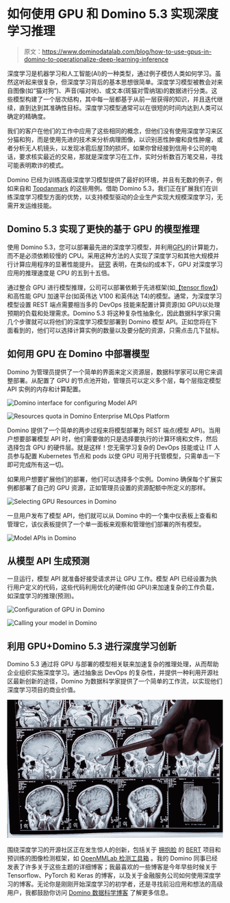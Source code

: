 # 如何使用 GPU 和 Domino 5.3 实现深度学习推理

> 原文：<https://www.dominodatalab.com/blog/how-to-use-gpus-in-domino-to-operationalize-deep-learning-inference>

深度学习是机器学习和人工智能(AI)的一种类型，通过例子模仿人类如何学习。虽然这听起来很复杂，但深度学习背后的基本思想很简单。深度学习模型被教会对来自图像(如“猫对狗”)、声音(喵对吠)、或文本(斑猫对雪纳瑞)的数据进行分类。这些模型构建了一个层次结构，其中每一层都基于从前一层获得的知识，并且迭代继续，直到达到其准确性目标。深度学习模型通常可以在很短的时间内达到人类可以确定的精确度。

我们的客户在他们的工作中应用了这些相同的概念，但他们没有使用深度学习来区分猫和狗，而是使用先进的技术来分析病理图像，以识别恶性肿瘤和良性肿瘤，或者分析无人机镜头，以发现冰雹后屋顶的损坏。如果你曾经接到信用卡公司的电话，要求核实最近的交易，那就是深度学习在工作，实时分析数百万笔交易，寻找可能表明欺诈的模式。

Domino 已经为训练高级深度学习模型提供了最好的环境，并且有无数的例子，例如来自[](https://www.dominodatalab.com/customers/janssen)和 [Topdanmark](https://www.dominodatalab.com/customers/topdanmark) 的这些用例。借助 Domino 5.3，我们正在扩展我们在训练深度学习模型方面的优势，以支持模型驱动的企业生产实现大规模深度学习，无需开发运维技能。

## Domino 5.3 实现了更快的基于 GPU 的模型推理

使用 Domino 5.3，您可以部署最先进的深度学习模型，并利用[GPU](/blog/gpu-computing-and-deep-learning)的计算能力，而不是必须依赖较慢的 CPU。采用这种方法的人实现了深度学习和其他大规模并行计算应用程序的显著性能提升。 [研究](https://azure.microsoft.com/en-us/blog/gpus-vs-cpus-for-deployment-of-deep-learning-models/) 表明，在类似的成本下，GPU 对深度学习应用的推理速度是 CPU 的五到十五倍。

通过整合 GPU 进行模型推理，公司可以部署依赖于先进框架(如[【tensor flow】](https://blog.tensorflow.org/2018/04/speed-up-tensorflow-inference-on-gpus-tensorRT.html))和高性能 GPU 加速平台(如英伟达 V100 和英伟达 T4)的模型。通常，为深度学习模型设置 REST 端点需要相当多的 DevOps 技能来配置计算资源(如 GPU)以处理预期的负载和处理需求。Domino 5.3 将这种复杂性抽象化，因此数据科学家只需几个步骤就可以将他们的深度学习模型部署到 Domino 模型 API。正如您将在下面看到的，他们可以选择计算实例的数量以及要分配的资源，只需点击几下鼠标。

## 如何用 GPU 在 Domino 中部署模型

Domino 为管理员提供了一个简单的界面来定义资源层，数据科学家可以用它来调整部署。从配置了 GPU 的节点池开始，管理员可以定义多个层，每个层指定模型 API 实例的内存和计算配置。

![Domino interface for configuring Model API](img/07e6533a868a917f924ef7703e88fc0c.png)

![Resources quota in Domino Enterprise MLOps Platform](img/0fa265af9f029e361a6f5c465ac2be79.png)

Domino 提供了一个简单的两步过程来将模型部署为 REST 端点(模型 API)。当用户想要部署模型 API 时，他们需要做的只是选择要执行的计算环境和文件，然后选择包含 GPU 的硬件层。就是这样！您无需学习复杂的 DevOps 技能或让 IT 人员参与配置 Kubernetes 节点和 pods 以使 GPU 可用于托管模型，只需单击一下即可完成所有这一切。

如果用户想要扩展他们的部署，他们可以选择多个实例。Domino 确保每个扩展实例都部署了自己的 GPU 资源，正如管理员设置的资源配额中所定义的那样。

![Selecting GPU Resources in Domino](img/2c6bd204cc57a795186b91eb3dda85d1.png)

一旦用户发布了模型 API，他们就可以从 Domino 中的一个集中仪表板上查看和管理它，该仪表板提供了一个单一面板来观察和管理他们部署的所有模型。

![Model APIs in Domino](img/83a153ebaec57dd60bfa06cb8d717bcc.png)

## 从模型 API 生成预测

一旦运行，模型 API 就准备好接受请求并让 GPU 工作。模型 API 已经设置为执行用户定义的代码，这些代码利用优化的硬件(如 GPU)来加速复杂的工作负载，如深度学习的推理(预测)。

![Configuration of GPU in Domino](img/f384ec1a19feae22ef71ce99df176867.png)

![Calling your model in Domino](img/5dc4b0a428a4813eadcead73adee9028.png)

## 利用 GPU+Domino 5.3 进行深度学习创新

Domino 5.3 通过将 GPU 与部署的模型相关联来加速复杂的推理处理，从而帮助企业组织实施深度学习。通过抽象出 DevOps 的复杂性，并提供一种利用开源社区最新创新的途径，Domino 为数据科学家提供了一个简单的工作流，以实现他们深度学习项目的商业价值。

![A red pen pointing to an image of multiple brain x-rays](img/d2a3ad7af8125071798e0932d13a4ab5.png)

围绕深度学习的开源社区正在发生惊人的创新，包括关于 [拥抱脸](https://huggingface.co/) 的 [BERT](https://huggingface.co/docs/transformers/model_doc/bert) 项目和预训练的图像检测框架，如 [OpenMMLab 检测工具箱](https://github.com/open-mmlab/mmdetection) 。我的 Domino 同事已经发表了许多关于这些主题的详细博客；我最喜欢的一些博客是今年早些时候关于 Tensorflow、PyTorch 和 Keras 的博客，以及关于金融服务公司如何使用深度学习的博客。无论你是刚刚开始深度学习的初学者，还是寻找前沿应用和想法的高级用户，我都鼓励你访问 [Domino 数据科学博客](https://www.dominodatalab.com/blog) 了解更多信息。